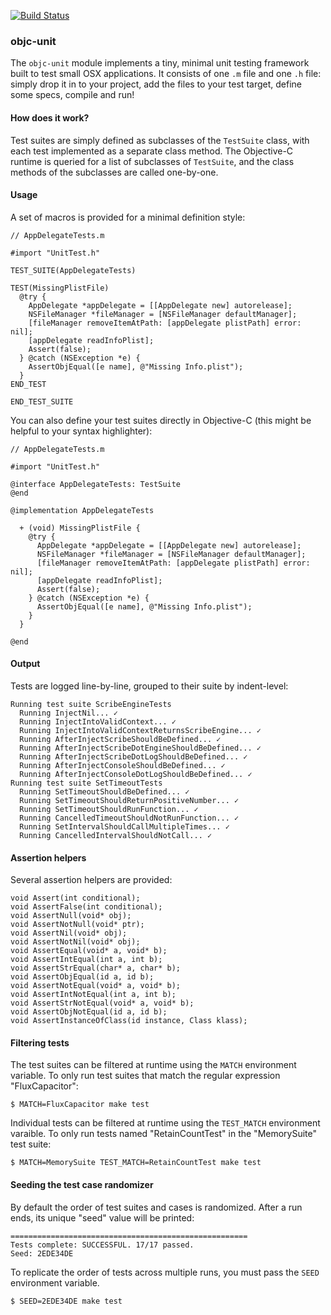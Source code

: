 [![Build Status](https://travis-ci.org/scribe-src/objc-unit.svg?branch=master)](https://travis-ci.org/scribe-src/objc-unit)

### objc-unit

The `objc-unit` module implements a tiny, minimal unit testing framework built to test small OSX applications. It consists of one `.m` file and one `.h` file: simply drop it in to your project, add the files to your test target, define some specs, compile and run!

#### How does it work?

Test suites are simply defined as subclasses of the `TestSuite` class, with each test implemented as a separate class method. The Objective-C runtime is queried for a list of subclasses of `TestSuite`, and the class methods of the subclasses are called one-by-one.

#### Usage

A set of macros is provided for a minimal definition style:

    // AppDelegateTests.m

    #import "UnitTest.h"

    TEST_SUITE(AppDelegateTests)

    TEST(MissingPlistFile)
      @try {
        AppDelegate *appDelegate = [[AppDelegate new] autorelease];
        NSFileManager *fileManager = [NSFileManager defaultManager];
        [fileManager removeItemAtPath: [appDelegate plistPath] error: nil];
        [appDelegate readInfoPlist];
        Assert(false);
      } @catch (NSException *e) {
        AssertObjEqual([e name], @"Missing Info.plist");
      }
    END_TEST

    END_TEST_SUITE

You can also define your test suites directly in Objective-C (this might be helpful to your syntax highlighter):

    // AppDelegateTests.m

    #import "UnitTest.h"

    @interface AppDelegateTests: TestSuite
    @end

    @implementation AppDelegateTests

      + (void) MissingPlistFile {
        @try {
          AppDelegate *appDelegate = [[AppDelegate new] autorelease];
          NSFileManager *fileManager = [NSFileManager defaultManager];
          [fileManager removeItemAtPath: [appDelegate plistPath] error: nil];
          [appDelegate readInfoPlist];
          Assert(false);
        } @catch (NSException *e) {
          AssertObjEqual([e name], @"Missing Info.plist");
        }
      }

    @end

#### Output

Tests are logged line-by-line, grouped to their suite by indent-level:

    Running test suite ScribeEngineTests
      Running InjectNil... ✓
      Running InjectIntoValidContext... ✓
      Running InjectIntoValidContextReturnsScribeEngine... ✓
      Running AfterInjectScribeShouldBeDefined... ✓
      Running AfterInjectScribeDotEngineShouldBeDefined... ✓
      Running AfterInjectScribeDotLogShouldBeDefined... ✓
      Running AfterInjectConsoleShouldBeDefined... ✓
      Running AfterInjectConsoleDotLogShouldBeDefined... ✓
    Running test suite SetTimeoutTests
      Running SetTimeoutShouldBeDefined... ✓
      Running SetTimeoutShouldReturnPositiveNumber... ✓
      Running SetTimeoutShouldRunFunction... ✓
      Running CancelledTimeoutShouldNotRunFunction... ✓
      Running SetIntervalShouldCallMultipleTimes... ✓
      Running CancelledIntervalShouldNotCall... ✓

#### Assertion helpers

Several assertion helpers are provided:

    void Assert(int conditional);
    void AssertFalse(int conditional);
    void AssertNull(void* obj);
    void AssertNotNull(void* ptr);
    void AssertNil(void* obj);
    void AssertNotNil(void* obj);
    void AssertEqual(void* a, void* b);
    void AssertIntEqual(int a, int b);
    void AssertStrEqual(char* a, char* b);
    void AssertObjEqual(id a, id b);
    void AssertNotEqual(void* a, void* b);
    void AssertIntNotEqual(int a, int b);
    void AssertStrNotEqual(void* a, void* b);
    void AssertObjNotEqual(id a, id b);
    void AssertInstanceOfClass(id instance, Class klass);

#### Filtering tests

The test suites can be filtered at runtime using the `MATCH` environment variable. To only run test suites that match the regular expression "FluxCapacitor":

    $ MATCH=FluxCapacitor make test

Individual tests can be filtered at runtime using the `TEST_MATCH` environment varaible. To only run tests named "RetainCountTest" in the "MemorySuite" test suite:

    $ MATCH=MemorySuite TEST_MATCH=RetainCountTest make test

#### Seeding the test case randomizer

By default the order of test suites and cases is randomized. After a run ends, its unique "seed" value will be printed:

    =====================================================
    Tests complete: SUCCESSFUL. 17/17 passed.
    Seed: 2EDE34DE

To replicate the order of tests across multiple runs, you must pass the `SEED` environment variable.

    $ SEED=2EDE34DE make test
